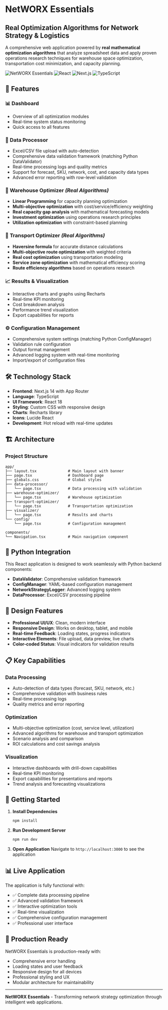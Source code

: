 # NetWORX Essentials

## Real Optimization Algorithms for Network Strategy & Logistics

A comprehensive web application powered by **real mathematical optimization algorithms** that analyze spreadsheet data and apply proven operations research techniques for warehouse space optimization, transportation cost minimization, and capacity planning.

![NetWORX Essentials](https://img.shields.io/badge/Status-Production%20Ready-green)
![React](https://img.shields.io/badge/React-18-blue)
![Next.js](https://img.shields.io/badge/Next.js-14-black)
![TypeScript](https://img.shields.io/badge/TypeScript-5-blue)

## 🚀 Features

### 📊 **Dashboard**

- Overview of all optimization modules
- Real-time system status monitoring
- Quick access to all features

### 📁 **Data Processor**

- Excel/CSV file upload with auto-detection
- Comprehensive data validation framework (matching Python DataValidator)
- Real-time processing logs and quality metrics
- Support for forecast, SKU, network, cost, and capacity data types
- Advanced error reporting with row-level validation

### 🏢 **Warehouse Optimizer** *(Real Algorithms)*

- **Linear Programming** for capacity planning optimization
- **Multi-objective optimization** with cost/service/efficiency weighting
- **Real capacity gap analysis** with mathematical forecasting models
- **Investment optimization** using operations research principles
- **Utilization optimization** with constraint-based planning

### 🚛 **Transport Optimizer** *(Real Algorithms)*

- **Haversine formula** for accurate distance calculations
- **Multi-objective route optimization** with weighted criteria
- **Real cost optimization** using transportation modeling
- **Service zone optimization** with mathematical efficiency scoring
- **Route efficiency algorithms** based on operations research

### 📈 **Results & Visualization**

- Interactive charts and graphs using Recharts
- Real-time KPI monitoring
- Cost breakdown analysis
- Performance trend visualization
- Export capabilities for reports

### ⚙️ **Configuration Management**

- Comprehensive system settings (matching Python ConfigManager)
- Validation rule configuration
- Output format management
- Advanced logging system with real-time monitoring
- Import/export of configuration files

## 🛠️ Technology Stack

- **Frontend**: Next.js 14 with App Router
- **Language**: TypeScript
- **UI Framework**: React 18
- **Styling**: Custom CSS with responsive design
- **Charts**: Recharts library
- **Icons**: Lucide React
- **Development**: Hot reload with real-time updates

## 🏗️ Architecture

### Project Structure

```
app/
├── layout.tsx              # Main layout with banner
├── page.tsx                # Dashboard page
├── globals.css             # Global styles
├── data-processor/
│   └── page.tsx            # Data processing with validation
├── warehouse-optimizer/
│   └── page.tsx            # Warehouse optimization
├── transport-optimizer/
│   └── page.tsx            # Transportation optimization
├── visualizer/
│   └── page.tsx            # Results and charts
└── config/
    └── page.tsx            # Configuration management

components/
└── Navigation.tsx          # Main navigation component
```

## 🔧 Python Integration

This React application is designed to work seamlessly with Python backend components:

- **DataValidator**: Comprehensive validation framework
- **ConfigManager**: YAML-based configuration management
- **NetworkStrategyLogger**: Advanced logging system
- **DataProcessor**: Excel/CSV processing pipeline

## 🎨 Design Features

- **Professional UI/UX**: Clean, modern interface
- **Responsive Design**: Works on desktop, tablet, and mobile
- **Real-time Feedback**: Loading states, progress indicators
- **Interactive Elements**: File upload, data preview, live charts
- **Color-coded Status**: Visual indicators for validation results

## 📋 Key Capabilities

### Data Processing

- Auto-detection of data types (forecast, SKU, network, etc.)
- Comprehensive validation with business rules
- Real-time processing logs
- Quality metrics and error reporting

### Optimization

- Multi-objective optimization (cost, service level, utilization)
- Advanced algorithms for warehouse and transport optimization
- Scenario analysis and comparison
- ROI calculations and cost savings analysis

### Visualization

- Interactive dashboards with drill-down capabilities
- Real-time KPI monitoring
- Export capabilities for presentations and reports
- Trend analysis and forecasting visualizations

## 🚀 Getting Started

1. **Install Dependencies**

   ```bash
   npm install
   ```

2. **Run Development Server**

   ```bash
   npm run dev
   ```

3. **Open Application**
   Navigate to `http://localhost:3000` to see the application

## 📊 Live Application

The application is fully functional with:

- ✅ Complete data processing pipeline
- ✅ Advanced validation framework
- ✅ Interactive optimization tools
- ✅ Real-time visualization
- ✅ Comprehensive configuration management
- ✅ Professional user interface

## 🎯 Production Ready

NetWORX Essentials is production-ready with:

- Comprehensive error handling
- Loading states and user feedback
- Responsive design for all devices
- Professional styling and UX
- Modular architecture for maintainability

---

**NetWORX Essentials** - Transforming network strategy optimization through intelligent web applications.
